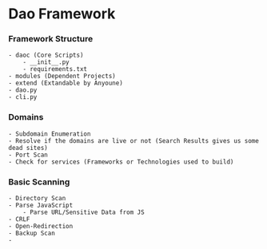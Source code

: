 # Dao Framework


### Framework Structure
    - daoc (Core Scripts)
        - __init__.py
        - requirements.txt
    - modules (Dependent Projects)
    - extend (Extandable by Anyoune)
    - dao.py
    - cli.py

### Domains
    - Subdomain Enumeration
    - Resolve if the domains are live or not (Search Results gives us some dead sites)
    - Port Scan
    - Check for services (Frameworks or Technologies used to build)

### Basic Scanning
    - Directory Scan
    - Parse JavaScript
        - Parse URL/Sensitive Data from JS
    - CRLF
    - Open-Redirection
    - Backup Scan
    -